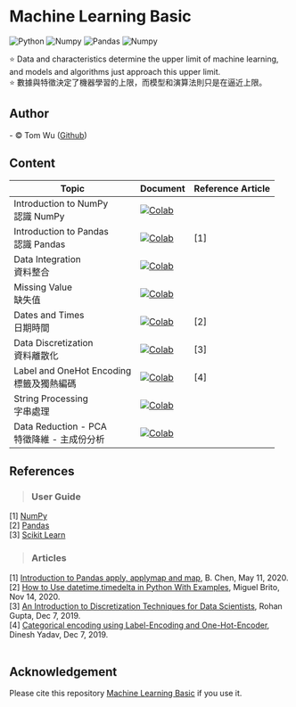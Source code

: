 # Machine Learning Basic
![Python](https://img.shields.io/badge/Python-3.7-blue.svg) ![Numpy](https://img.shields.io/badge/NumPy-1.19.5-range.svg) ![Pandas](https://img.shields.io/badge/Pandas-1.1.5-range.svg) ![Numpy](https://img.shields.io/badge/ScikitLearn-0.22.2-range.svg) 

:star:  Data and characteristics determine the upper limit of machine learning, and models and algorithms just approach this upper limit.  
:star:  數據與特徵決定了機器學習的上限，而模型和演算法則只是在逼近上限。   

## Author     
<span> - &copy; Tom Wu (<a href="https://github.com/YenLinWu">Github</a>) </span>  

## Content
| Topic | Document | Reference Article |
| ---------- | :----------- | :----------- |
| Introduction to NumPy </br>認識 NumPy | [![Colab](https://img.shields.io/badge/Apr_9,_2021-Google_Colab-yellow.svg)](https://colab.research.google.com/drive/1U4t18l4EzX4HNKHObMN3XmJ5FZcTfwW1?usp=sharing)||
| Introduction to Pandas </br>認識 Pandas | [![Colab](https://img.shields.io/badge/Apr_9,_2021-Google_Colab-yellow.svg)](https://colab.research.google.com/drive/1YjrFIf6rbpvBm_5Cl_JT8jkGY-7c4dNq?usp=sharing) | [1] |  
| Data Integration </br>資料整合 | [![Colab](https://img.shields.io/badge/Apr_12,_2021-Google_Colab-yellow.svg)](https://colab.research.google.com/drive/1jfI9Rs-LrV2e8zqG3Lj_5skEV-c9oFV7?usp=sharing) | |
| Missing Value </br>缺失值 | [![Colab](https://img.shields.io/badge/Apr_14,_2021-Google_Colab-yellow.svg)](https://colab.research.google.com/drive/19KdwvTihYQgMy5Tf0PL6of8_k0NkBlWb?usp=sharing) | |
| Dates and Times </br>日期時間 | [![Colab](https://img.shields.io/badge/Apr_16,_2021-Google_Colab-yellow.svg)](https://colab.research.google.com/drive/1R1tEKp7-K1d7xR3pVW7RNlvBTgJbet3m?usp=sharing) | [2] |
| Data Discretization </br>資料離散化 | [![Colab](https://img.shields.io/badge/Apr_18,_2021-Google_Colab-yellow.svg)](https://colab.research.google.com/drive/1tqzJZtrlFyrMihkwfqdJIGwXOMVP0Mi1?usp=sharing) | [3] |  
| Label and OneHot Encoding </br>標籤及獨熱編碼| [![Colab](https://img.shields.io/badge/Apr_20,_2021-Google_Colab-yellow.svg)](https://colab.research.google.com/drive/1o1AzmXINpN8Ob2b2RbZtPXo28W70-1N-?usp=sharing) | [4] |  
| String Processing </br>字串處理 | [![Colab](https://img.shields.io/badge/Apr_22,_2021-Google_Colab-yellow.svg)](https://colab.research.google.com/drive/1U7tSSiJpy-XI0r2VMcRxw4qU79HDOWOv?usp=sharing) ||
| Data Reduction - PCA </br>特徵降維 - 主成份分析 | [![Colab](https://img.shields.io/badge/Apr_24,_2021-Google_Colab-yellow.svg)]() ||


## References  
> ### User Guide
[1] [NumPy](https://numpy.org/doc/stable/user/index.html)  
[2] [Pandas](https://pandas.pydata.org/docs/user_guide/index.html)  
[3] [Scikit Learn](https://scikit-learn.org/stable/user_guide.html)  
> ### Articles
[1] [Introduction to Pandas apply, applymap and map](https://towardsdatascience.com/introduction-to-pandas-apply-applymap-and-map-5d3e044e93ff 'DataFrame 中欄位運算的方法'), B. Chen, May 11, 2020.  
[2] [How to Use datetime.timedelta in Python With Examples](https://miguendes.me/how-to-use-datetimetimedelta-in-python-with-examples '日期時間的加減計算'), Miguel Brito, Nov 14, 2020.  
[3] [An Introduction to Discretization Techniques for Data Scientists](https://towardsdatascience.com/an-introduction-to-discretization-in-data-science-55ef8c9775a2 '資料離散化的方法'), Rohan Gupta, Dec 7, 2019.  
[4] [Categorical encoding using Label-Encoding and One-Hot-Encoder](https://towardsdatascience.com/categorical-encoding-using-label-encoding-and-one-hot-encoder-911ef77fb5bd '標籤編碼與獨熱編碼'), Dinesh Yadav, Dec 7, 2019.  
<br/>

## Acknowledgement 
Please cite this repository [Machine Learning Basic](https://github.com/YenLinWu/Machine_Learning_Basic) if you use it.
